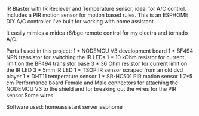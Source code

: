 IR Blaster with IR Reciever and Temperature sensor, ideal for A/C control.
Includes a PIR motion sensor for motion based rules.
This is an ESPHOME DIY A/C controller I've built for working with home assistant.

It easily mimics a midea r6/bge remote control for my electra and tornado A/C.

Parts I used in this project:
1 * NODEMCU V3 development board
1 * BF494 NPN transistor for switching the IR LEDs
1 * 10 kOhm resistor for current limit on the BF494 transistor base
3 * 36 Ohm resistor for current limit on the IR LED
3 * 5mm IR LED
1 * TSOP IR sensor scraped from an old dvd player
1 * DHT11 temperature sensor
1 * SR-HC501 PIR motion sensor
1 7*5 cm Performance board
Female and Male connectors for attaching the NODEMCU V3 to the shield and for breaking out the wires for the PIR sensor
Some wires

Software used:
homeassistant server
esphome
